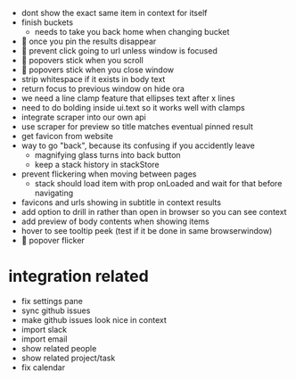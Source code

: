 - dont show the exact same item in context for itself
- finish buckets
  - needs to take you back home when changing bucket
- :bug: once you pin the results disappear
- :bug: prevent click going to url unless window is focused
- :bug: popovers stick when you scroll
- :bug: popovers stick when you close window
- strip whitespace if it exists in body text
- return focus to previous window on hide ora
- we need a line clamp feature that ellipses text after x lines
- need to do bolding inside ui.text so it works well with clamps
- integrate scraper into our own api
- use scraper for preview so title matches eventual pinned result
- get favicon from website
- way to go "back", because its confusing if you accidently leave
  - magnifying glass turns into back button
  - keep a stack history in stackStore
- prevent flickering when moving between pages
  - stack should load item with prop onLoaded and wait for that before navigating
- favicons and urls showing in subtitle in context results
- add option to drill in rather than open in browser so you can see context
- add preview of body contents when showing items
- hover to see tooltip peek (test if it be done in same browserwindow)
- :bug: popover flicker

# integration related
- fix settings pane
- sync github issues
- make github issues look nice in context
- import slack
- import email
- show related people
- show related project/task
- fix calendar
